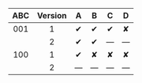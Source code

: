 |ABC|Version|A|B|C|D|
|:-:|:-:|:-:|:-:|:-:|:-:|
|001|1|&#x2714;|&#x2714;|&#x2714;|&#x2718;|
|   |2|&#x2714;|&#x2714;|&#x2014;|&#x2014;|
|100|1|&#x2714;|&#x2718;|&#x2718;|&#x2718;|
|   |2|&#x2014;|&#x2014;|&#x2014;|&#x2014;|